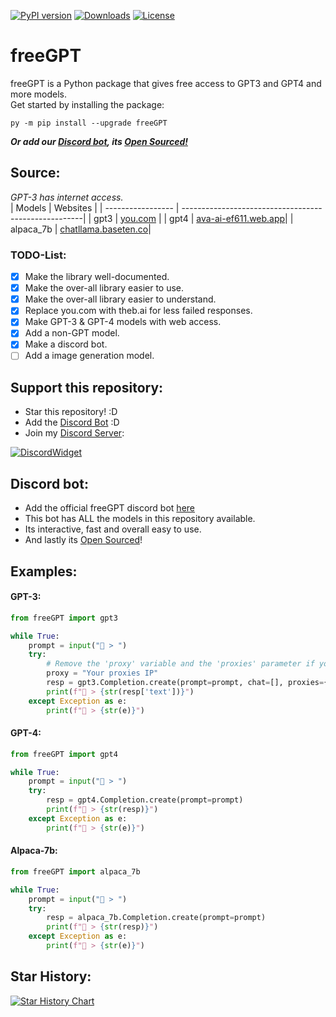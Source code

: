 [![PyPI version](https://badge.fury.io/py/freeGPT.svg)](https://badge.fury.io/py/freeGPT)
[![Downloads](https://static.pepy.tech/personalized-badge/freeGPT?period=month&units=international_system&left_color=grey&right_color=brightgreen&left_text=Downloads)](https://pepy.tech/project/freeGPT)
[![License](https://img.shields.io/badge/License-GPLv3-bright&green.svg)](LICENSE)
# freeGPT
freeGPT is a Python package that gives free access to GPT3 and GPT4 and more models.
<br>
Get started by installing the package:
```
py -m pip install --upgrade freeGPT
```
***Or add our [Discord bot](https://dsc.gg/freegpt), its [Open Sourced!](https://github.com/Ruu3f/freeGPT/tree/main/discord-bot)***

## Source:
*GPT-3 has internet access.*
<br>
| Models            | Websites                                             |
| ----------------- | -----------------------------------------------------|
| gpt3              | [you.com](https://you.com/)                          |
| gpt4              | [ava-ai-ef611.web.app](https://ava-ai-ef611.web.app/)|
| alpaca_7b         | [chatllama.baseten.co](https://chatllama.baseten.co/)|

### TODO-List:
- [x] Make the library well-documented.
- [x] Make the over-all library easier to use.
- [x] Make the over-all library easier to understand.
- [x] Replace you.com with theb.ai for less failed responses.
- [x] Make GPT-3 & GPT-4 models with web access.
- [x] Add a non-GPT model.
- [x] Make a discord bot.
- [ ] Add a image generation model.

## Support this repository:
- Star this repository! :D
- Add the [Discord Bot](https://dsc.gg/freeGPT) :D
- Join my [Discord Server](https://discord.gg/XH6pUGkwRr):

[![DiscordWidget](https://discordapp.com/api/guilds/1120833966035976273/widget.png?style=banner2)](https://discord.gg/XH6pUGkwRr)

## Discord bot:
- Add the official freeGPT discord bot [here](https://dsc.gg/freegpt)
- This bot has ALL the models in this repository available.
- Its interactive, fast and overall easy to use.
- And lastly its [Open Sourced](https://github.com/Ruu3f/freeGPT/tree/main/discord-bot)!

## Examples:

#### GPT-3:
```python
from freeGPT import gpt3

while True:
    prompt = input("👦 > ")
    try:
        # Remove the 'proxy' variable and the 'proxies' parameter if you don't want to use a proxy.
        proxy = "Your proxies IP"
        resp = gpt3.Completion.create(prompt=prompt, chat=[], proxies={"https": "http://" + proxy})
        print(f"🤖 > {str(resp['text'])}")
    except Exception as e:
        print(f"🤖 > {str(e)}")
```
#### GPT-4:
```python
from freeGPT import gpt4

while True:
    prompt = input("👦 > ")
    try:
        resp = gpt4.Completion.create(prompt=prompt)
        print(f"🤖 > {str(resp)}")
    except Exception as e:
        print(f"🤖 > {str(e)}")
```

#### Alpaca-7b:
```python
from freeGPT import alpaca_7b

while True:
    prompt = input("👦 > ")
    try:
        resp = alpaca_7b.Completion.create(prompt=prompt)
        print(f"🤖 > {str(resp)}")
    except Exception as e:
        print(f"🤖 > {str(e)}")
```

## Star History:
[![Star History Chart](https://api.star-history.com/svg?repos=Ruu3f/freeGPT&type=Date)](https://github.com/Ruu3f/freeGPT/stargazers)


